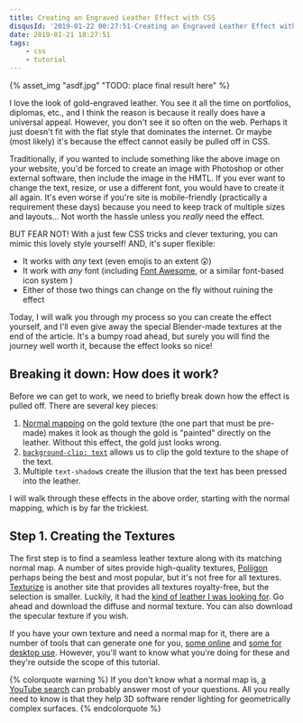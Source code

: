 ```yaml
---
title: Creating an Engraved Leather Effect with CSS
disqusId: '2019-01-22 00:27:51-Creating an Engraved Leather Effect with CSS'
date: 2019-01-21 18:27:51
tags:
	- css
	- tutorial
---
```


{% asset_img "asdf.jpg" "TODO: place final result here" %}

I love the look of gold-engraved leather.  You see it all the time on portfolios, diplomas, etc., and I think the reason is because it really does have a universal appeal.  However, you don't see it so often on the web.  Perhaps it just doesn't fit with the flat style that dominates the internet.  Or maybe (most likely) it's because the effect cannot easily be pulled off in CSS.

<!-- more -->

Traditionally, if you wanted to include something like the above image on your website, you'd be forced to create an image with Photoshop or other external software, then include the image in the HMTL.  If you ever want to change the text, resize, or use a different font, you would have to create it all again.  It's even worse if you're site is mobile-friendly (practically a requirement these days) because you need to keep track of multiple sizes and layouts...  Not worth the hassle unless you _really_ need the effect.

BUT FEAR NOT!  With a just few CSS tricks and clever texturing, you can mimic this lovely style yourself! AND, it's super flexible:

* It works with _any_ text (even emojis to an extent 😲)
* It work with _any_ font (including [Font Awesome](https://fontawesome.com/), or a similar font-based icon system <i class="fas fa-thumbs-up"></i>)
* Either of those two things can change on the fly without ruining the effect

Today, I will walk you through my process so you can create the effect yourself, and I'll even give away the special Blender-made textures at the end of the article.  It's a bumpy road ahead, but surely you will find the journey well worth it, because the effect looks so nice!

## Breaking it down: How does it work?	
Before we can get to work, we need to briefly break down how the effect is pulled off.  There are several key pieces:

1.  [Normal mapping](https://en.wikipedia.org/wiki/Normal_mapping) on the gold texture (the one part that must be pre-made) makes it look as though the gold is "painted" directly on the leather.  Without this effect, the gold just looks wrong. 
2.  [`background-clip: text`](https://developer.mozilla.org/en-US/docs/Web/CSS/background-clip) allows us to clip the gold texture to the shape of the text.
3.  Multiple `text-shadow`s create the illusion that the text has been pressed into the leather.

I will walk through these effects in the above order, starting with the normal mapping, which is by far the trickiest.

## Step 1. Creating the Textures
The first step is to find a seamless leather texture along with its matching normal map.  A number of sites provide high-quality textures, [Poliigon](https://www.poliigon.com/) perhaps being the best and most popular, but it's not free for all textures.  [Texturize](http://www.texturise.club/) is another site that provides all textures royalty-free, but the selection is smaller.  Luckily, it had the [kind of leather I was looking for](http://www.texturise.club/2013/12/seamless-black-leather-texture-maps.html).  Go ahead and download the diffuse and normal texture.  You can also download the specular texture if you wish.

If you have your own texture and need a normal map for it, there are a number of tools that can generate one for you, [some online](http://cpetry.github.io/NormalMap-Online/) and [some for desktop use](http://www.crazybump.com/).  However, you'll want to know what you're doing for these and they're outside the scope of this tutorial.

{% colorquote warning %}
If you don't know what a normal map is, <a href="https://www.youtube.com/results?search_query=normal+maps+explained">a YouTube search</a> can probably answer most of your questions.  All you really need to know is that they help 3D software render lighting for geometrically complex surfaces.
{% endcolorquote %}
